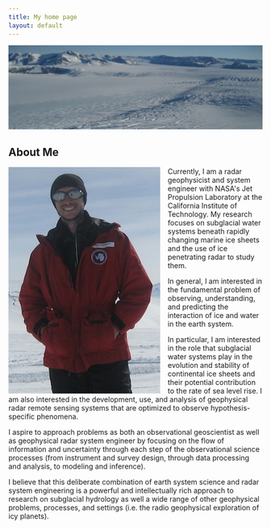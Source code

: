 ```yaml
---
title: My home page
layout: default
---
```


![Alt text](/images/ice.jpg)

## About Me

<div style="float: left;margin:0px 15px 0px 0px;"><img src="/images/picture.jpg" /> </div>

Currently, I am a radar geophysicist and system engineer with NASA's Jet Propulsion Laboratory at the California Institute of Technology.  My research focuses on subglacial water systems beneath rapidly changing marine ice sheets and the use of ice penetrating radar to study them.  

In general, I am interested in the fundamental problem of observing, understanding, and predicting the interaction of ice and water in the earth system.  

In particular, I am interested in the role that subglacial water systems play in the evolution and stability of continental ice sheets and their potential contribution to the rate of sea level rise. I am also interested in the development, use, and analysis of geophysical radar remote sensing systems that are optimized to observe hypothesis-specific phenomena.  

I aspire to approach problems as both an observational geoscientist as well as geophysical radar system engineer by focusing on the flow of information and uncertainty through each step of the observational science processes (from instrument and survey design, through data processing and analysis, to modeling and inference). 

I believe that this deliberate combination of earth system science and radar system engineering is a powerful and intellectually rich approach to research on subglacial hydrology as well a wide range of other geophysical problems, processes, and settings (i.e. the radio geophysical exploration of icy planets).